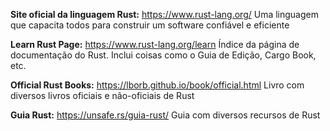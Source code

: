 **Site oficial da linguagem Rust:** https://www.rust-lang.org/
    Uma linguagem que capacita todos para construir um software confiável e eficiente

**Learn Rust Page:** https://www.rust-lang.org/learn
    Índice da página de documentação do Rust. Inclui coisas como o Guia de Edição, Cargo Book, etc.

**Official Rust Books:** https://lborb.github.io/book/official.html
    Livro com diversos livros oficiais e não-oficiais de Rust

**Guia Rust:** https://unsafe.rs/guia-rust/
    Guia com diversos recursos de Rust
